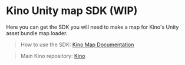 # Kino Unity map SDK (WIP)
Here you can get the SDK you will need to make a map for Kino's Unity asset bundle map loader. 

> How to use the SDK: [Kino Map Documentation](https://github.com/trbflxr/kino/tree/master/MapDocumentation/KinoMapDoc.md)

> Main Kino repository: [Kino](https://github.com/trbflxr/kino)